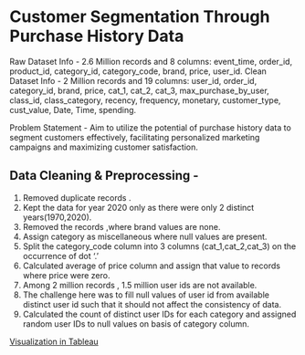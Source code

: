 # Customer Segmentation Through Purchase History Data

Raw Dataset Info - 2.6 Million records and 8 columns: event_time, order_id, product_id, category_id, category_code, brand, price, user_id.
Clean Dataset Info - 2 Million records and 19 columns: user_id,	order_id,	category_id,	brand,	price,	cat_1,	cat_2,	cat_3,	max_purchase_by_user,	class_id,	class_category,	recency,	frequency,	monetary,	customer_type,	cust_value,	Date,	Time,	spending.

Problem Statement - Aim to utilize the potential of purchase history data to segment customers effectively, facilitating personalized marketing campaigns and maximizing customer satisfaction.

## Data Cleaning & Preprocessing -
1. Removed duplicate records .
2. Kept the data for year 2020 only as there were only 2 distinct years(1970,2020).
3. Removed the records ,where brand values are none.
4. Assign category as miscellaneous where null values are present.
5. Split the category_code column into 3 columns (cat_1,cat_2,cat_3) on the occurrence of dot ‘.’
6. Calculated  average of price column and assign that value to records where price were zero.
7. Among 2 million records , 1.5 million user ids are not available.
8. The challenge here was to fill null values of user id from available distinct user id such that it should not affect the consistency of data.
9. Calculated the count of distinct user IDs for each category and assigned random user IDs to null values on basis of category column.


[ Visualization in Tableau ](https://public.tableau.com/app/profile/tejas.shinde6818/viz/CDAC-Project_17086852664780/CustomerSegmentationDashboard?publish=yes)
